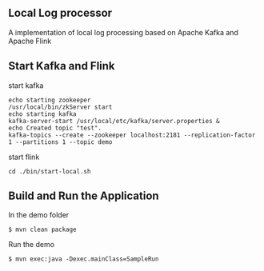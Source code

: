 ## Local Log processor 
A implementation of local log processing based on Apache Kafka and Apache Flink

## Start Kafka and Flink
start kafka
```
echo starting zookeeper
/usr/local/bin/zkServer start
echo starting kafka
kafka-server-start /usr/local/etc/kafka/server.properties &
echo Created topic "test".
kafka-topics --create --zookeeper localhost:2181 --replication-factor 1 --partitions 1 --topic demo
```

start flink
```
cd ./bin/start-local.sh
```

## Build and Run the Application
In the demo folder
```
$ mvn clean package
```
Run the demo
```
$ mvn exec:java -Dexec.mainClass=SampleRun
```


